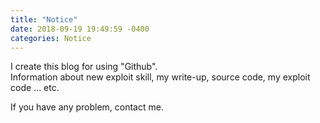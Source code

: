 ```yaml
---
title: "Notice"
date: 2018-09-19 19:49:59 -0400
categories: Notice
---
```


I create this blog for using "Github".  
Information about new exploit skill, my write-up, source code, my exploit code ... etc.

If you have any problem, contact me.
